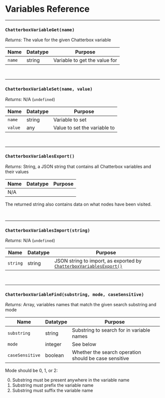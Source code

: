 # Variables Reference

---

### `ChatterboxVariableGet(name)`

_Returns:_ The value for the given Chatterbox variable

| Name   | Datatype | Purpose                       |
| ------ | -------- | ----------------------------- |
| `name` | string   | Variable to get the value for |

&nbsp;

---

### `ChatterboxVariableSet(name, value)`

_Returns:_ N/A (`undefined`)

| Name    | Datatype | Purpose                      |
| ------- | -------- | ---------------------------- |
| `name`  | string   | Variable to set              |
| `value` | any      | Value to set the variable to |

&nbsp;

---

### `ChatterboxVariablesExport()`

_Returns:_ String, a JSON string that contains all Chatterbox variables and their values

| Name | Datatype | Purpose |
| ---- | -------- | ------- |
| N/A  |          |         |

The returned string also contains data on what nodes have been visited.

&nbsp;

---

### `ChatterboxVariablesImport(string)`

_Returns:_ N/A (`undefined`)

| Name     | Datatype | Purpose                                                                                                              |
| -------- | -------- | -------------------------------------------------------------------------------------------------------------------- |
| `string` | string   | JSON string to import, as exported by [`ChatterboxVariablesExport()`](reference-variables#chatterboxvariablesexport) |

&nbsp;

---

### `ChatterboxVariableFind(substring, mode, caseSensitive)`

_Returns:_ Array, variables names that match the given search substring and mode

| Name            | Datatype | Purpose                                               |
| --------------- | -------- | ----------------------------------------------------- |
| `substring`     | string   | Substring to search for in variable names             |
| `mode`          | integer  | See below                                             |
| `caseSensitive` | boolean  | Whether the search operation should be case sensitive |

Mode should be 0, 1, or 2:

0. Substring must be present anywhere in the variable name
1. Substring must prefix the variable name
2. Substring must suffix the variable name
